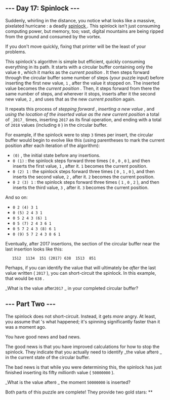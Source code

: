##  \--- Day 17: Spinlock ---

Suddenly, whirling in the distance, you notice what looks like a massive,
pixelated hurricane  : a deadly [ spinlock
](https://en.wikipedia.org/wiki/Spinlock) . This spinlock isn't just consuming
computing power, but memory, too; vast, digital mountains are being ripped
from the ground and consumed by the vortex.

If you don't move quickly, fixing that printer will be the least of your
problems.

This spinlock's algorithm is simple but efficient, quickly consuming
everything in its path. It starts with a circular buffer containing only the
value ` 0 ` , which it marks as the _current position_ . It then steps forward
through the circular buffer some number of steps (your puzzle input) before
inserting the first new value, ` 1 ` , after the value it stopped on. The
inserted value becomes the _current position_ . Then, it steps forward from
there the same number of steps, and wherever it stops, inserts after it the
second new value, ` 2 ` , and uses that as the new _current position_ again.

It repeats this process of _stepping forward_ , _inserting a new value_ , and
_using the location of the inserted value as the new current position_ a total
of ` _2017_ ` times, inserting ` 2017 ` as its final operation, and ending
with a total of ` 2018 ` values (including ` 0 ` ) in the circular buffer.

For example, if the spinlock were to step ` 3 ` times per insert, the circular
buffer would begin to evolve like this (using parentheses to mark the current
position after each iteration of the algorithm):

  * ` (0) ` , the initial state before any insertions. 
  * ` 0 (1) ` : the spinlock steps forward three times ( ` 0 ` , ` 0 ` , ` 0 ` ), and then inserts the first value, ` 1 ` , after it. ` 1 ` becomes the current position. 
  * ` 0 (2) 1 ` : the spinlock steps forward three times ( ` 0 ` , ` 1 ` , ` 0 ` ), and then inserts the second value, ` 2 ` , after it. ` 2 ` becomes the current position. 
  * ` 0 2 (3) 1 ` : the spinlock steps forward three times ( ` 1 ` , ` 0 ` , ` 2 ` ), and then inserts the third value, ` 3 ` , after it. ` 3 ` becomes the current position. 

And so on:

  * ` 0 2 (4) 3 1 `
  * ` 0 (5) 2 4 3 1 `
  * ` 0 5 2 4 3 (6) 1 `
  * ` 0 5 (7) 2 4 3 6 1 `
  * ` 0 5 7 2 4 3 (8) 6 1 `
  * ` 0 (9) 5 7 2 4 3 8 6 1 `

Eventually, after 2017 insertions, the section of the circular buffer near the
last insertion looks like this:

    
    
      
       1512  1134  151 (2017) 638  1513  851
      
     

Perhaps, if you can identify the value that will ultimately be _after_ the
last value written ( ` 2017 ` ), you can short-circuit the spinlock. In this
example, that would be ` 638 ` .

_What is the value after` 2017 ` _ in your completed circular buffer?

##  \--- Part Two ---

The spinlock does not short-circuit. Instead, it gets _more_ angry. At least,
you assume that 's what happened; it's spinning significantly faster than it
was a moment ago.

You have good news and bad news.

The good news is that you have improved calculations for how to stop the
spinlock. They indicate that you actually need to identify _the value after` 0
` _ in the current state of the circular buffer.

The bad news is that while you were determining this, the spinlock has just
finished inserting its fifty millionth value ( ` 50000000 ` ).

_What is the value after` 0 ` _ the moment ` 50000000 ` is inserted?

Both parts of this puzzle are complete! They provide two gold stars: **

